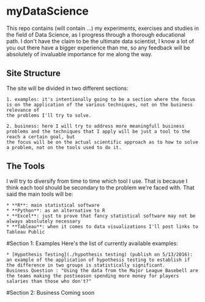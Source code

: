 # myDataScience

This repo contains (will contain ...) my experiments, exercises and studies in the field of Data Science, as I progress through a thorough educational path.
I don't have the claim to be the ultimate data scientist, I know a lot of you out there have a bigger experience than me, so any feedback will be absolutely
of invaluable importance for me along the way.

## Site Structure
The site will be divided in two different sections:

	1. examples: it's intentionally going to be a section where the focus is on the application of the various techniques, not on the business relevance of
	the problems I'll try to solve.
	
	2. business: here I will try to address more meaningfull business problems and the techniques that I apply will be just a tool to the reach a certain goal, but
	the focus will be on the actual scientific approach as to how to solve a problem, not on the tools used to do it.
	
## The Tools
I will try to diversify from time to time which tool I use. That is because I think each tool should be secondary to the problem we're faced with.
That said the main tools will be:

	* **R**: main statistical software
	* **Python**: as an alternative to R
	* **Excel**: just to prove that fancy statistical software may not be always absolutely necessary
	* **Tableau**: when it comes to data visualizations I'll post links to Tableau Public
	
#Section 1: Examples
Here's the list of currently available examples:

	* [Hypothesis Testing](./hypothesis testing) (publish on 5/13/2016): an example of the application of hypothesis testing to establish if the difference in two groups is statistically significant.
	Business Question : "Using the data from the Major League Basebell are the teams making the postseason spending more money for players salaries than those who don't?"
	
	
#Section 2: Business
Coming soon